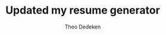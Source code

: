 ---
layout: post
title: Updated my resume generator
author: Theo Dedeken
project: interview-toolkit
thumb: /assets/img/blog/update-interview-toolkit/thumb.png
header: /assets/img/blog/update-interview-toolkit/header.png
permalink: /blog/2020/update-interview-toolkit
tags: 
    - latex
    - python
    - career
    - resume
    - job
    - cli
    - update
excerpt: |-
---